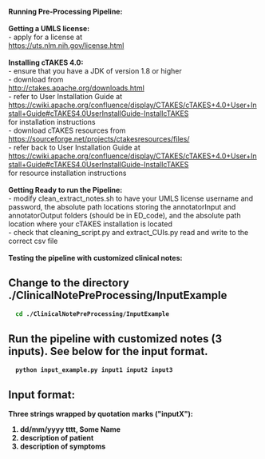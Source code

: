 <b>Running Pre-Processing Pipeline:</b>
<br><br>
<b>Getting a UMLS license:</b>
<br> - apply for a license at <br>https://uts.nlm.nih.gov/license.html
<br><br>
<b>Installing cTAKES 4.0:</b>
<br>  - ensure that you have a JDK of version 1.8 or higher
<br>  - download from <br>http://ctakes.apache.org/downloads.html
<br>  - refer to User Installation Guide at <br>https://cwiki.apache.org/confluence/display/CTAKES/cTAKES+4.0+User+Install+Guide#cTAKES4.0UserInstallGuide-InstallcTAKES<br> for installation instructions
<br>  - download cTAKES resources from <br>https://sourceforge.net/projects/ctakesresources/files/
<br>  - refer back to User Installation Guide at <br>https://cwiki.apache.org/confluence/display/CTAKES/cTAKES+4.0+User+Install+Guide#cTAKES4.0UserInstallGuide-InstallcTAKES<br> for resource installation instructions
<br><br>
<b>Getting Ready to run the Pipeline:</b>
<br>- modify clean_extract_notes.sh to have your UMLS license username and password, the absolute path locations storing the annotatorInput and annotatorOutput folders (should be in ED_code), and the absolute path location where your cTAKES installation is located
<br>- check that cleaning_script.py and extract_CUIs.py read and write to the correct csv file
<br><br>
<b>Testing the pipeline with customized clinical notes:
## Change to the directory ./ClinicalNotePreProcessing/InputExample
```bash
  cd ./ClinicalNotePreProcessing/InputExample
```
## Run the pipeline with customized notes (3 inputs). See below for the input format.
```bash
  python input_example.py input1 input2 input3
```

## Input format:
Three strings wrapped by quotation marks ("inputX"):
1. dd/mm/yyyy tttt, Some Name
2. description of patient
3. description of symptoms
